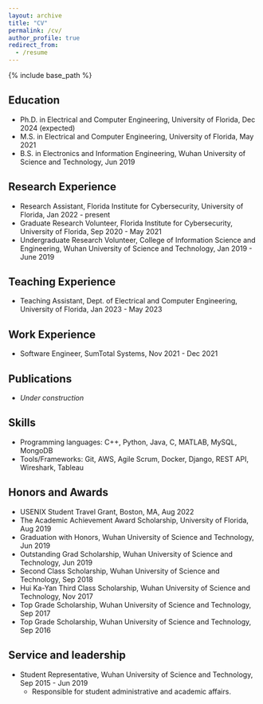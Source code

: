 ```yaml
---
layout: archive
title: "CV"
permalink: /cv/
author_profile: true
redirect_from:
  - /resume
---
```


{% include base_path %}

Education
------
* Ph.D. in Electrical and Computer Engineering, University of Florida, Dec 2024 (expected)
* M.S. in Electrical and Computer Engineering, University of Florida, May 2021
* B.S. in Electronics and Information Engineering, Wuhan University of Science and Technology, Jun 2019


Research Experience
------
* Research Assistant, Florida Institute for Cybersecurity, University of Florida, Jan 2022 - present
* Graduate Research Volunteer, Florida Institute for Cybersecurity, University of Florida, Sep 2020 - May 2021
* Undergraduate Research Volunteer, College of Information Science and Engineering, Wuhan University of Science and Technology, Jan 2019 - June 2019


Teaching Experience
------
* Teaching Assistant, Dept. of Electrical and Computer Engineering, University of Florida, Jan 2023 - May 2023


Work Experience
------
* Software Engineer, SumTotal Systems, Nov 2021 - Dec 2021


Publications
------
* *Under construction*


Skills
------
* Programming languages: C++, Python, Java, C, MATLAB, MySQL, MongoDB
* Tools/Frameworks: Git, AWS, Agile Scrum, Docker, Django, REST API, Wireshark, Tableau


Honors and Awards
------
* USENIX Student Travel Grant, Boston, MA, Aug 2022 
* The Academic Achievement Award Scholarship, University of Florida, Aug 2019
*	Graduation with Honors, Wuhan University of Science and Technology, Jun 2019
*	Outstanding Grad Scholarship, Wuhan University of Science and Technology, Jun 2019
*	Second Class Scholarship, Wuhan University of Science and Technology, Sep 2018
*	Hui Ka-Yan Third Class Scholarship, Wuhan University of Science and Technology, Nov 2017
*	Top Grade Scholarship, Wuhan University of Science and Technology, Sep 2017
*	Top Grade Scholarship, Wuhan University of Science and Technology, Sep 2016

  
Service and leadership
------
* Student Representative, Wuhan University of Science and Technology, Sep 2015 - Jun 2019
  * Responsible for student administrative and academic affairs.

